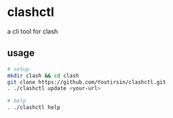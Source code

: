 # clashctl

a cli tool for clash

## usage

``` bash
# setup
mkdir clash && cd clash
git clone https://github.com/Youtirsin/clashctl.git
. ./clashctl update <your-url>

# help
. ./clashctl help
```
